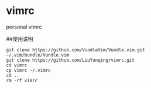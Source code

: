 # vimrc
personal vimrc


##使用说明
```
git clone https://github.com/VundleVim/Vundle.vim.git ~/.vim/bundle/Vundle.vim
git clone https://github.com/LiuYunqing/vimrc.git
cd vimrc
cp vimrc ~/.vimrc
cd ..
rm -rf vimrc
```


